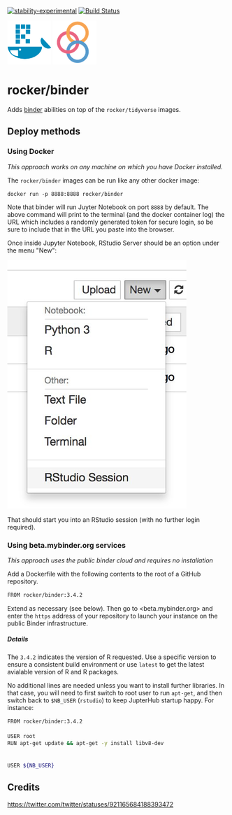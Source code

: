 [![stability-experimental](https://img.shields.io/badge/stability-experimental-orange.svg)](https://github.com/joethorley/stability-badges#experimental)
[![Build Status](https://travis-ci.org/rocker-org/binder.svg?branch=master)](https://travis-ci.org/rocker-org/binder)



![](img/rocker.png) ![](img/binder.png) 

# rocker/binder

Adds [binder](http://mybinder.org/) abilities on top of the `rocker/tidyverse` images. 


## Deploy methods


### Using Docker


_This approach works on any machine on which you have Docker installed._

The `rocker/binder` images can be run like any other docker image:

```
docker run -p 8888:8888 rocker/binder
```

Note that binder will run Juyter Notebook on port `8888` by default.  The above
command will print to the terminal (and the docker container log) the URL
which includes a randomly generated token for secure login, so be sure to
include that in the URL you paste into the browser.


Once inside Jupyter Notebook, RStudio Server should be an option under the menu
"New":

![](img/rstudio-session.jpg)

That should start you into an RStudio session (with no further login required).


### Using beta.mybinder.org services

_This approach uses the public binder cloud and requires no installation_


Add a Dockerfile with the following contents to the root of a GitHub
repository.  
 

```bash
FROM rocker/binder:3.4.2
```

Extend as necessary (see below).  Then go to <beta.mybinder.org> and enter the
`https` address of your repository to launch your instance on the public Binder
infrastructure.


##### Details


The `3.4.2` indicates the version of R requested. Use a specific version to ensure a consistent build environment or use `latest`
to get the latest avialable version of R and R packages.     

No additional lines are needed unless you want to install further libraries. In
that case, you will need to first switch to root user to run `apt-get`, and then
switch back to `$NB_USER` (`rstudio`) to keep JupterHub startup happy.
For instance:

```bash
FROM rocker/binder:3.4.2

USER root
RUN apt-get update && apt-get -y install libv8-dev


USER ${NB_USER}
```


## Credits

https://twitter.com/twitter/statuses/921165684188393472

